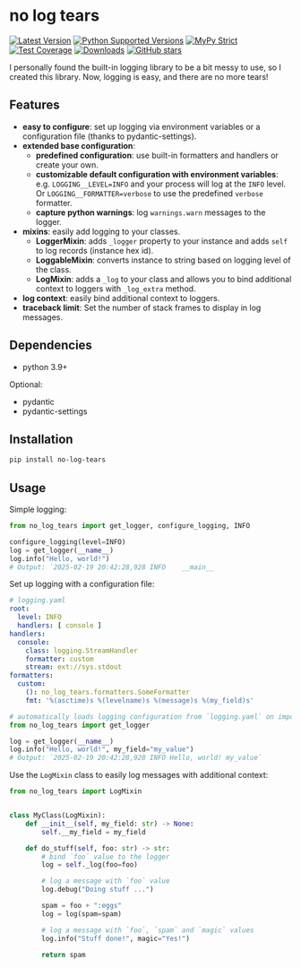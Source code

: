 # no log tears

[![Latest Version](https://img.shields.io/pypi/v/no-log-tears.svg)](https://pypi.python.org/pypi/no-log-tears)
[![Python Supported Versions](https://img.shields.io/pypi/pyversions/no-log-tears.svg)](https://pypi.python.org/pypi/no-log-tears)
[![MyPy Strict](https://img.shields.io/badge/mypy-strict-blue)](https://mypy.readthedocs.io/en/stable/getting_started.html#strict-mode-and-configuration)
[![Test Coverage](https://codecov.io/gh/zerlok/no-log-tears/branch/main/graph/badge.svg)](https://codecov.io/gh/zerlok/no-log-tears)
[![Downloads](https://img.shields.io/pypi/dm/no-log-tears.svg)](https://pypistats.org/packages/no-log-tears)
[![GitHub stars](https://img.shields.io/github/stars/zerlok/no-log-tears)](https://github.com/zerlok/no-log-tears/stargazers)

I personally found the built-in logging library to be a bit messy to use, so I created this library.
Now, logging is easy, and there are no more tears!

## Features

- **easy to configure**: set up logging via environment variables or a configuration file (thanks to pydantic-settings).
- **extended base configuration**:
    - **predefined configuration**: use built-in formatters and handlers or create your own.
    - **customizable default configuration with environment variables**: e.g. `LOGGING__LEVEL=INFO` and your process
      will log at the `INFO` level. Or `LOGGING__FORMATTER=verbose` to use the predefined `verbose` formatter.
    - **capture python warnings**: log `warnings.warn` messages to the logger.
- **mixins**: easily add logging to your classes.
    - **LoggerMixin**: adds `_logger` property to your instance and adds `self` to log records (instance hex id).
    - **LoggableMixin**: converts instance to string based on logging level of the class.
    - **LogMixin**: adds a `_log` to your class and allows you to bind additional context to loggers with `_log_extra`
      method.
- **log context**: easily bind additional context to loggers.
- **traceback limit**: Set the number of stack frames to display in log messages.

## Dependencies

- python 3.9+

Optional:

- pydantic
- pydantic-settings

## Installation

```bash
pip install no-log-tears
```

## Usage

Simple logging:

```python
from no_log_tears import get_logger, configure_logging, INFO

configure_logging(level=INFO)
log = get_logger(__name__)
log.info("Hello, world!")
# Output: `2025-02-19 20:42:28,928 INFO    __main__                                           Hello, world!`
```

Set up logging with a configuration file:

```yaml
# logging.yaml
root:
  level: INFO
  handlers: [ console ]
handlers:
  console:
    class: logging.StreamHandler
    formatter: custom
    stream: ext://sys.stdout
formatters:
  custom:
    (): no_log_tears.formatters.SomeFormatter
    fmt: '%(asctime)s %(levelname)s %(message)s %(my_field)s'
```

```python
# automatically loads logging configuration from `logging.yaml` on import
from no_log_tears import get_logger

log = get_logger(__name__)
log.info("Hello, world!", my_field="my_value")
# Output: `2025-02-19 20:42:28,928 INFO Hello, world! my_value`
```

Use the `LogMixin` class to easily log messages with additional context:

```python
from no_log_tears import LogMixin


class MyClass(LogMixin):
    def __init__(self, my_field: str) -> None:
        self.__my_field = my_field

    def do_stuff(self, foo: str) -> str:
        # bind `foo` value to the logger
        log = self._log(foo=foo)

        # log a message with `foo` value
        log.debug("Doing stuff ...")

        spam = foo + ":eggs"
        log = log(spam=spam)

        # log a message with `foo`, `spam` and `magic` values
        log.info("Stuff done!", magic="Yes!")

        return spam
```
